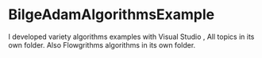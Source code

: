 # BilgeAdamAlgorithmsExample

 I developed variety algorithms examples with Visual Studio , All topics in its own folder.
Also Flowgrithms algorithms in its own folder.
